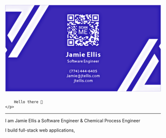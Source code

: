 
[![Header](https://github.com/JEllis66/JEllis66/blob/main/bCardPurp.png "Header")](https://jtellis.com/)

### <p align="center">
        Hello there 👋
    </p>

    
---
I am Jamie Ellis
a Software Engineer & Chemical Process Engineer

I build full-stack web applications, 

<!--
**JEllis66/JEllis66** is a ✨ _special_ ✨ repository because its `README.md` (this file) appears on your GitHub profile.

Here are some ideas to get you started:

- 🔭 I’m currently working on ...
- 🌱 I’m currently learning ...
- 👯 I’m looking to collaborate on ...
- 🤔 I’m looking for help with ...
- 💬 Ask me about ...
- 📫 How to reach me: ...
- 😄 Pronouns: ...
- ⚡ Fun fact: ...
-->
